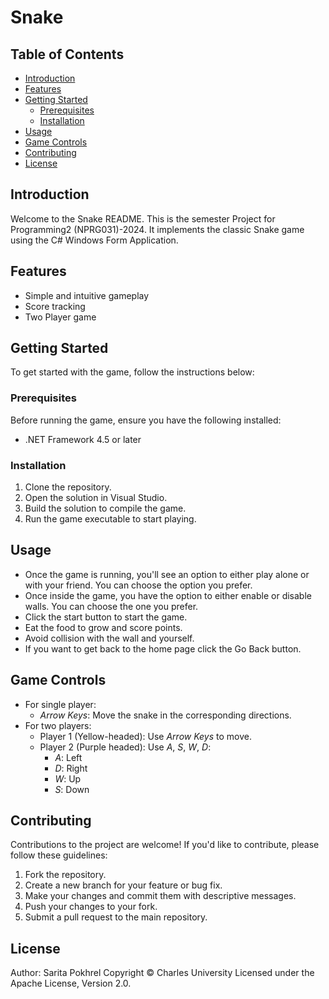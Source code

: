 # Snake

## Table of Contents

- [Introduction](#introduction)
- [Features](#features)
- [Getting Started](#getting-started)
  - [Prerequisites](#prerequisites)
  - [Installation](#installation)
- [Usage](#usage)
- [Game Controls](#game-controls)
- [Contributing](#contributing)
- [License](#license)

## Introduction
Welcome to the Snake README. This is the semester Project for Programming2 (NPRG031)-2024. It implements the classic Snake game using the C# Windows Form Application.

## Features
- Simple and intuitive gameplay
- Score tracking
- Two Player game

## Getting Started
To get started with the game, follow the instructions below:

### Prerequisites
Before running the game, ensure you have the following installed:
- .NET Framework 4.5 or later

### Installation
1. Clone the repository.
2. Open the solution in Visual Studio.
3. Build the solution to compile the game.
4. Run the game executable to start playing.

## Usage
- Once the game is running, you'll see an option to either play alone or with your friend. You can choose the option you prefer.
- Once inside the game, you have the option to either enable or disable walls. You can choose the one you prefer.
- Click the start button to start the game.
- Eat the food to grow and score points.
- Avoid collision with the wall and yourself.
- If you want to get back to the home page click the Go Back button.

## Game Controls
- For single player:
  - *Arrow Keys*: Move the snake in the corresponding directions.
- For two players:
  - Player 1 (Yellow-headed): Use *Arrow Keys* to move.
  - Player 2 (Purple headed): Use *A*, *S*, *W*, *D*:
    - *A*: Left
    - *D*: Right
    - *W*: Up
    - *S*: Down

## Contributing
Contributions to the project are welcome! If you'd like to contribute, please follow these guidelines:
1. Fork the repository.
2. Create a new branch for your feature or bug fix.
3. Make your changes and commit them with descriptive messages.
4. Push your changes to your fork.
5. Submit a pull request to the main repository.

## License
Author: Sarita Pokhrel
Copyright © Charles University
Licensed under the Apache License, Version 2.0.
